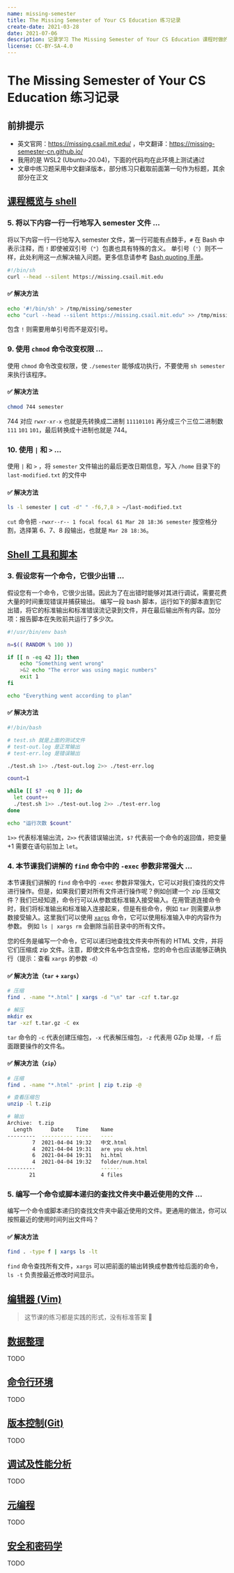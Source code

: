 ```yaml
---
name: missing-semester
title: The Missing Semester of Your CS Education 练习记录
create-date: 2021-03-28
date: 2021-07-06
description: 记录学习 The Missing Semester of Your CS Education 课程时做的一些练习，只包含部分自己觉得比较有意义的题。
license: CC-BY-SA-4.0
---
```


# The Missing Semester of Your CS Education 练习记录

## 前排提示

- 英文官网：https://missing.csail.mit.edu/ ，中文翻译：https://missing-semester-cn.github.io/
- 我用的是 WSL2 (Ubuntu-20.04)，下面的代码均在此环境上测试通过
- 文章中练习题采用中文翻译版本，部分练习只截取前面第一句作为标题，其余部分在正文

## [课程概览与 shell](https://missing-semester-cn.github.io/2020/course-shell/)

### 5. 将以下内容一行一行地写入 semester 文件 ...

将以下内容一行一行地写入 semester 文件，第一行可能有点棘手，`#` 在 Bash 中表示注释，而 `!` 即使被双引号（`"`）包裹也具有特殊的含义。 单引号（`'`）则不一样，此处利用这一点解决输入问题。更多信息请参考 [Bash quoting 手册](https://www.gnu.org/software/bash/manual/html_node/Quoting.html)。

```bash
#!/bin/sh
curl --head --silent https://missing.csail.mit.edu
```

#### ✅ 解决方法

```bash
echo '#!/bin/sh' > /tmp/missing/semester
echo "curl --head --silent https://missing.csail.mit.edu" >> /tmp/missing/semester
```

包含 `!` 则需要用单引号而不是双引号。

### 9. 使用 `chmod` 命令改变权限 ...

使用 `chmod` 命令改变权限，使 `./semester` 能够成功执行，不要使用 `sh semester` 来执行该程序。

#### ✅ 解决方法

```bash
chmod 744 semester
```

744 对应 `rwxr-xr-x` 也就是先转换成二进制 `111101101` 再分成三个三位二进制数 `111` `101` `101`，最后转换成十进制也就是 744。

### 10. 使用 `|` 和 `>` ...

使用 `|` 和 `>` ，将 `semester` 文件输出的最后更改日期信息，写入 `/home` 目录下的 `last-modified.txt` 的文件中

#### ✅ 解决方法

```bash
ls -l semester | cut -d" " -f6,7,8 > ~/last-modified.txt
```

`cut` 命令把 `-rwxr--r-- 1 focal focal 61 Mar 28 18:36 semester` 按空格分割，选择第 6、7、8 段输出，也就是 `Mar 28 18:36`。

## [Shell 工具和脚本](https://missing-semester-cn.github.io/2020/shell-tools/)

### 3. 假设您有一个命令，它很少出错 ...

假设您有一个命令，它很少出错。因此为了在出错时能够对其进行调试，需要花费大量的时间重现错误并捕获输出。 编写一段 bash 脚本，运行如下的脚本直到它出错，将它的标准输出和标准错误流记录到文件，并在最后输出所有内容。加分项：报告脚本在失败前共运行了多少次。

```bash
#!/usr/bin/env bash

n=$(( RANDOM % 100 ))

if [[ n -eq 42 ]]; then
    echo "Something went wrong"
    >&2 echo "The error was using magic numbers"
    exit 1
fi

echo "Everything went according to plan"
```

#### ✅ 解决方法

```bash
#!/bin/bash

# test.sh 就是上面的测试文件
# test-out.log 是正常输出
# test-err.log 是错误输出

./test.sh 1>> ./test-out.log 2>> ./test-err.log

count=1

while [[ $? -eq 0 ]]; do
  let count++
  ./test.sh 1>> ./test-out.log 2>> ./test-err.log
done

echo "运行次数 $count"
```

`1>>` 代表标准输出流，`2>>` 代表错误输出流，`$?` 代表前一个命令的返回值，把变量 +1 需要在语句前加上 `let`。

### 4. 本节课我们讲解的 `find` 命令中的 `-exec` 参数非常强大 ...

本节课我们讲解的 `find` 命令中的 `-exec` 参数非常强大，它可以对我们查找的文件进行操作。但是，如果我们要对所有文件进行操作呢？例如创建一个 zip 压缩文件？我们已经知道，命令行可以从参数或标准输入接受输入。在用管道连接命令时，我们将标准输出和标准输入连接起来，但是有些命令，例如 `tar` 则需要从参数接受输入。这里我们可以使用 [`xargs`](https://www.man7.org/linux/man-pages/man1/xargs.1.html) 命令，它可以使用标准输入中的内容作为参数。 例如 `ls | xargs rm` 会删除当前目录中的所有文件。

您的任务是编写一个命令，它可以递归地查找文件夹中所有的 HTML 文件，并将它们压缩成 zip 文件。注意，即使文件名中包含空格，您的命令也应该能够正确执行（提示：查看 `xargs` 的参数 `-d`）

#### ✅ 解决方法（`tar` + `xargs`）

```bash
# 压缩
find . -name "*.html" | xargs -d "\n" tar -czf t.tar.gz

# 解压
mkdir ex
tar -xzf t.tar.gz -C ex
```

`tar` 命令的 `-c` 代表创建压缩包，`-x` 代表解压缩包，`-z` 代表用 GZip 处理，`-f` 后面跟要操作的文件名。

#### ✅ 解决方法（`zip`）

```bash
# 压缩
find . -name "*.html" -print | zip t.zip -@
```

```bash
# 查看压缩包
unzip -l t.zip

# 输出
Archive:  t.zip
  Length      Date    Time    Name
---------  ---------- -----   ----
        7  2021-04-04 19:32   中文.html
        4  2021-04-04 19:31   are you ok.html
        6  2021-04-04 19:31   hi.html
        4  2021-04-04 19:32   folder/num.html
---------                     -------
       21                     4 files
```

### 5. 编写一个命令或脚本递归的查找文件夹中最近使用的文件 ...

编写一个命令或脚本递归的查找文件夹中最近使用的文件。更通用的做法，你可以按照最近的使用时间列出文件吗？

#### ✅ 解决方法

```bash
find . -type f | xargs ls -lt
```

`find` 命令查找所有文件，`xargs` 可以把前面的输出转换成参数传给后面的命令，`ls -t` 负责按最近修改时间显示。

## [编辑器 (Vim)](https://missing-semester-cn.github.io/2020/editors/)

> 这节课的练习都是实践的形式，没有标准答案 🧐

## [数据整理](https://missing-semester-cn.github.io/2020/data-wrangling/)

TODO

## [命令行环境](https://missing-semester-cn.github.io/2020/command-line/)

TODO

## [版本控制(Git)](https://missing-semester-cn.github.io/2020/version-control/)

TODO

## [调试及性能分析](https://missing-semester-cn.github.io/2020/debugging-profiling/)

TODO

## [元编程](https://missing-semester-cn.github.io/2020/metaprogramming/)

TODO

## [安全和密码学](https://missing-semester-cn.github.io/2020/security/)

TODO
